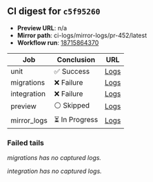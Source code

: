 <!-- AWA-CI-DIGEST -->
## CI digest for `c5f95260`

- **Preview URL**: n/a
- **Mirror path**: ci-logs/mirror-logs/pr-452/latest
- **Workflow run**: [18715864370](https://github.com/AlexBomber12/AWA-App/actions/runs/18715864370)

| Job | Conclusion | URL |
| --- | ---------- | --- |
| unit | ✅ Success | [Logs](https://github.com/AlexBomber12/AWA-App/actions/runs/18715864370/job/53375024099) |
| migrations | ❌ Failure | [Logs](https://github.com/AlexBomber12/AWA-App/actions/runs/18715864370/job/53375464729) |
| integration | ❌ Failure | [Logs](https://github.com/AlexBomber12/AWA-App/actions/runs/18715864370/job/53375464748) |
| preview | ⚪ Skipped | [Logs](https://github.com/AlexBomber12/AWA-App/actions/runs/18715864370/job/53375589554) |
| mirror_logs | ⏳ In Progress | [Logs](https://github.com/AlexBomber12/AWA-App/actions/runs/18715864370/job/53375589203) |

### Failed tails

_migrations has no captured logs._

_integration has no captured logs._
